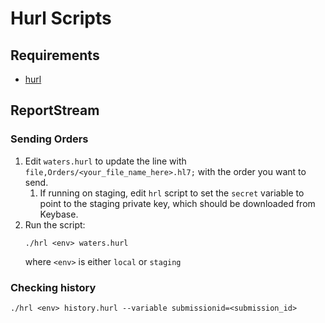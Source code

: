 # Hurl Scripts

## Requirements

- [hurl](https://hurl.dev/)

## ReportStream

### Sending Orders

1. Edit `waters.hurl` to update the line with `file,Orders/<your_file_name_here>.hl7;` with the order you want to send.
   1. If running on staging, edit `hrl` script to set the `secret` variable to point to the staging private key, which should be downloaded from Keybase.
2. Run the script:
    ```
    ./hrl <env> waters.hurl
    ```
    where `<env>` is either `local` or `staging`


### Checking history

```
./hrl <env> history.hurl --variable submissionid=<submission_id>
```
